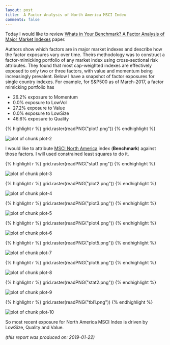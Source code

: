 ```yaml
---
layout: post
title:  A Factor Analysis of North America MSCI Index
comments: false
---
```




Today I would like to review [Whats in Your Benchmark? A Factor Analysis of Major Market Indexes](https://jii.iijournals.com/content/9/2/66) paper.

Authors show which factors are in major market indexes and describe how the factor exposures vary over time.
Theirs methodology was to construct a factor-mimicking portfolio of any market index using cross-sectional risk attributes.
They found that most cap-weighted indexes are effectively exposed to only two or three factors, 
with value and momentum being increasingly prevalent. Below I have a snapshot of factor exposures for single country
indexes. For example, for S&P500 as of March-2017, a factor mimicking portfolio has
- 26.2% exposure to Momentum
- 0.0% exposure to LowVol
- 27.2% exposure to Value
- 0.0% exposure to LowSize
- 46.6% exposure to Quality



{% highlight r %}
grid.raster(readPNG("plot1.png"))
{% endhighlight %}

![plot of chunk plot-2](/public/images/2019-01-05-jii-ang-18/plot-2-1.png)


I would like to attribute [MSCI North America](https://www.msci.com/documents/10199/46aa6590-4ca0-4bfb-bc51-3ca9c297c4ff) index (**Benchmark**) against those factors. I will used
constrained least squares to do it.



{% highlight r %}
grid.raster(readPNG("stat1.png"))
{% endhighlight %}

![plot of chunk plot-3](/public/images/2019-01-05-jii-ang-18/plot-3-1.png)




{% highlight r %}
grid.raster(readPNG("plot2.png"))
{% endhighlight %}

![plot of chunk plot-4](/public/images/2019-01-05-jii-ang-18/plot-4-1.png)




{% highlight r %}
grid.raster(readPNG("plot3.png"))
{% endhighlight %}

![plot of chunk plot-5](/public/images/2019-01-05-jii-ang-18/plot-5-1.png)




{% highlight r %}
grid.raster(readPNG("plot4.png"))
{% endhighlight %}

![plot of chunk plot-6](/public/images/2019-01-05-jii-ang-18/plot-6-1.png)




{% highlight r %}
grid.raster(readPNG("plot5.png"))
{% endhighlight %}

![plot of chunk plot-7](/public/images/2019-01-05-jii-ang-18/plot-7-1.png)




{% highlight r %}
grid.raster(readPNG("plot6.png"))
{% endhighlight %}

![plot of chunk plot-8](/public/images/2019-01-05-jii-ang-18/plot-8-1.png)




{% highlight r %}
grid.raster(readPNG("stat2.png"))
{% endhighlight %}

![plot of chunk plot-9](/public/images/2019-01-05-jii-ang-18/plot-9-1.png)




{% highlight r %}
grid.raster(readPNG("tbl1.png"))
{% endhighlight %}

![plot of chunk plot-10](/public/images/2019-01-05-jii-ang-18/plot-10-1.png)


So most recent exposure for North America MSCI Index is driven by LowSize, Quality and Value.

*(this report was produced on: 2019-01-22)*
